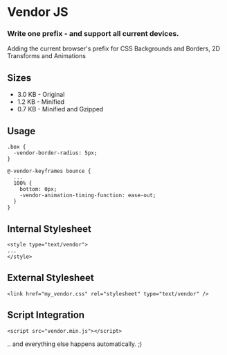 Vendor JS
=========

### Write one prefix - and support all current devices.

Adding the current browser's prefix for CSS Backgrounds and Borders, 2D Transforms and Animations

## Sizes

* 3.0 KB - Original
* 1.2 KB - Minified
* 0.7 KB - Minified and Gzipped


##  Usage

	.box {
	  -vendor-border-radius: 5px;
	}

	@-vendor-keyframes bounce { 
	  ...
	  100% { 
	    bottom: 0px;
	    -vendor-animation-timing-function: ease-out;
	  }
	} 


##  Internal Stylesheet

	<style type="text/vendor">
	...
	</style>
	

##  External Stylesheet

	<link href="my_vendor.css" rel="stylesheet" type="text/vendor" />


##  Script Integration

	<script src="vendor.min.js"></script>

.. and everything else happens automatically. ;)